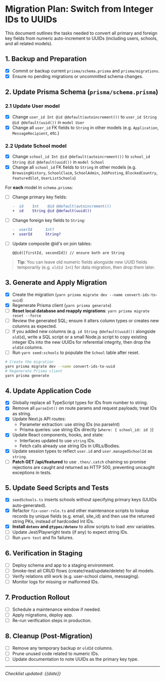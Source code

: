 # Migration Plan: Switch from Integer IDs to UUIDs

This document outlines the tasks needed to convert all primary and foreign key fields from numeric auto-increment to UUIDs (including users, schools, and all related models).

## 1. Backup and Preparation

- [x] Commit or backup current `prisma/schema.prisma` and `prisma/migrations`.
- [x] Ensure no pending migrations or uncommitted schema changes.

## 2. Update Prisma Schema (`prisma/schema.prisma`)

### 2.1 Update User model
- [x] Change `user_id Int @id @default(autoincrement())` to `user_id String @id @default(uuid())` in `model User`
- [x] Change all `user_id` FK fields to `String` in other models (e.g. `Application`, `MessageRecipient`, etc.)

### 2.2 Update School model
- [x] Change `school_id Int @id @default(autoincrement())` to `school_id String @id @default(uuid())` in `model School`
- [x] Change all `school_id` FK fields to `String` in other models (e.g. `BrowsingHistory`, `SchoolClaim`, `SchoolAdmin`, `JobPosting`, `BlockedCountry`, `FeaturedSlot`, `UserListSchools`)

For **each** model in `schema.prisma`:

- [ ] Change primary key fields:
  ```diff
  -  id    Int    @id @default(autoincrement())
  +  id    String @id @default(uuid())
  ```
- [ ] Change foreign key fields to `String`:
  ```diff
  -  userId      Int?
  +  userId      String?
  ```
- [ ] Update composite @id's on join tables:
  ```prisma
  @@id([firstId, secondId]) // ensure both are String
  ```

> **Tip:** You can leave old numeric fields alongside new UUID fields temporarily (e.g. `oldId Int`) for data migration, then drop them later.

## 3. Generate and Apply Migration

- [x] Create the migration (`yarn prisma migrate dev --name convert-ids-to-uuid`)
- [x] Regenerate Prisma client (`yarn prisma generate`)
- [ ] **Reset local database and reapply migrations**: `yarn prisma migrate reset --force`
- [ ] Review the generated SQL; ensure it alters column types or creates new columns as expected.
- [ ] If you added new columns (e.g. `id String @default(uuid())` alongside `oldId`), write a SQL script or a small Node.js script to copy existing integer IDs into the new UUIDs for referential integrity, then drop the `oldId` columns.
- [ ] Run `yarn seed:schools` to populate the `School` table after reset.

```bash
# Create the migration
yarn prisma migrate dev --name convert-ids-to-uuid
# Regenerate Prisma client
yarn prisma generate
```

## 4. Update Application Code

- [x] Globally replace all TypeScript types for IDs from number to string.
- [x] Remove all `parseInt()` on route params and request payloads; treat IDs as string.
- [x] Update Next.js API routes:
  - Parameter extraction: use string IDs (no parseInt)
  - Prisma queries: use string IDs directly (`where: { school_id: id }`)
- [x] Update React components, hooks, and state:
  - Interfaces updated to use `string` IDs.
  - Fetch calls already use string IDs in URLs/Bodies.
- [x] Update session types to reflect `user.id` and `user.managedSchoolId` as `string`.
- [ ] **Patch GET /api/featured** to use `.then/.catch` chaining so promise rejections are caught and returned as HTTP 500, preventing uncaught exceptions in tests.

## 5. Update Seed Scripts and Tests

- [x] `seedSchools.ts` inserts schools without specifying primary keys (UUIDs auto‐generated).
- [x] Refactor `fix-user-role.ts` and other maintenance scripts to lookup records by unique fields (e.g. email, site_id) and then use the returned string PKs, instead of hardcoded Int IDs.
- [x] **Install `dotenv` and `@types/dotenv`** to allow scripts to load .env variables.
- [ ] Update Jest/Playwright tests (if any) to expect string IDs.
- [ ] Run `yarn test` and fix failures.

## 6. Verification in Staging

- [ ] Deploy schema and app to a staging environment.
- [ ] Smoke-test all CRUD flows (create/read/update/delete) for all models.
- [ ] Verify relations still work (e.g. user-school claims, messaging).
- [ ] Monitor logs for missing or malformed IDs.

## 7. Production Rollout

- [ ] Schedule a maintenance window if needed.
- [ ] Apply migrations, deploy app.
- [ ] Re-run verification steps in production.

## 8. Cleanup (Post-Migration)

- [ ] Remove any temporary backup or `oldId` columns.
- [ ] Prune unused code related to numeric IDs.
- [ ] Update documentation to note UUIDs as the primary key type.

---

*Checklist updated: {{date}}*
